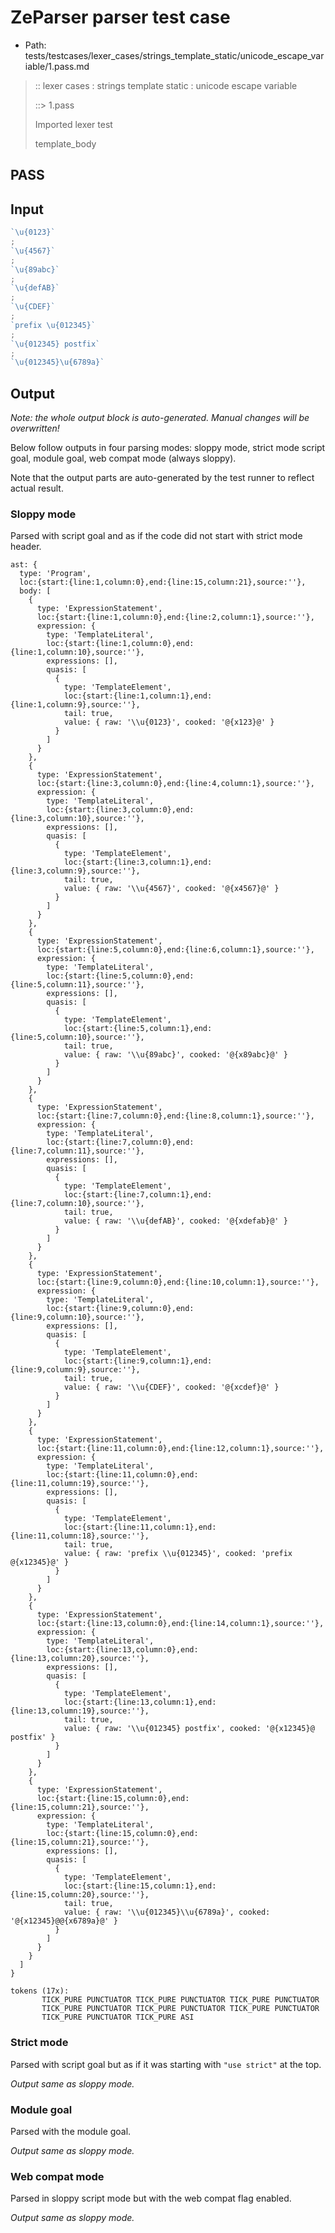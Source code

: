 # ZeParser parser test case

- Path: tests/testcases/lexer_cases/strings_template_static/unicode_escape_variable/1.pass.md

> :: lexer cases : strings template static : unicode escape variable
>
> ::> 1.pass
>
> Imported lexer test
>
> template_body

## PASS

## Input

`````js
`\u{0123}`
;
`\u{4567}`
;
`\u{89abc}`
;
`\u{defAB}`
;
`\u{CDEF}`
;
`prefix \u{012345}`
;
`\u{012345} postfix`
;
`\u{012345}\u{6789a}`
`````

## Output

_Note: the whole output block is auto-generated. Manual changes will be overwritten!_

Below follow outputs in four parsing modes: sloppy mode, strict mode script goal, module goal, web compat mode (always sloppy).

Note that the output parts are auto-generated by the test runner to reflect actual result.

### Sloppy mode

Parsed with script goal and as if the code did not start with strict mode header.

`````
ast: {
  type: 'Program',
  loc:{start:{line:1,column:0},end:{line:15,column:21},source:''},
  body: [
    {
      type: 'ExpressionStatement',
      loc:{start:{line:1,column:0},end:{line:2,column:1},source:''},
      expression: {
        type: 'TemplateLiteral',
        loc:{start:{line:1,column:0},end:{line:1,column:10},source:''},
        expressions: [],
        quasis: [
          {
            type: 'TemplateElement',
            loc:{start:{line:1,column:1},end:{line:1,column:9},source:''},
            tail: true,
            value: { raw: '\\u{0123}', cooked: '@{x123}@' }
          }
        ]
      }
    },
    {
      type: 'ExpressionStatement',
      loc:{start:{line:3,column:0},end:{line:4,column:1},source:''},
      expression: {
        type: 'TemplateLiteral',
        loc:{start:{line:3,column:0},end:{line:3,column:10},source:''},
        expressions: [],
        quasis: [
          {
            type: 'TemplateElement',
            loc:{start:{line:3,column:1},end:{line:3,column:9},source:''},
            tail: true,
            value: { raw: '\\u{4567}', cooked: '@{x4567}@' }
          }
        ]
      }
    },
    {
      type: 'ExpressionStatement',
      loc:{start:{line:5,column:0},end:{line:6,column:1},source:''},
      expression: {
        type: 'TemplateLiteral',
        loc:{start:{line:5,column:0},end:{line:5,column:11},source:''},
        expressions: [],
        quasis: [
          {
            type: 'TemplateElement',
            loc:{start:{line:5,column:1},end:{line:5,column:10},source:''},
            tail: true,
            value: { raw: '\\u{89abc}', cooked: '@{x89abc}@' }
          }
        ]
      }
    },
    {
      type: 'ExpressionStatement',
      loc:{start:{line:7,column:0},end:{line:8,column:1},source:''},
      expression: {
        type: 'TemplateLiteral',
        loc:{start:{line:7,column:0},end:{line:7,column:11},source:''},
        expressions: [],
        quasis: [
          {
            type: 'TemplateElement',
            loc:{start:{line:7,column:1},end:{line:7,column:10},source:''},
            tail: true,
            value: { raw: '\\u{defAB}', cooked: '@{xdefab}@' }
          }
        ]
      }
    },
    {
      type: 'ExpressionStatement',
      loc:{start:{line:9,column:0},end:{line:10,column:1},source:''},
      expression: {
        type: 'TemplateLiteral',
        loc:{start:{line:9,column:0},end:{line:9,column:10},source:''},
        expressions: [],
        quasis: [
          {
            type: 'TemplateElement',
            loc:{start:{line:9,column:1},end:{line:9,column:9},source:''},
            tail: true,
            value: { raw: '\\u{CDEF}', cooked: '@{xcdef}@' }
          }
        ]
      }
    },
    {
      type: 'ExpressionStatement',
      loc:{start:{line:11,column:0},end:{line:12,column:1},source:''},
      expression: {
        type: 'TemplateLiteral',
        loc:{start:{line:11,column:0},end:{line:11,column:19},source:''},
        expressions: [],
        quasis: [
          {
            type: 'TemplateElement',
            loc:{start:{line:11,column:1},end:{line:11,column:18},source:''},
            tail: true,
            value: { raw: 'prefix \\u{012345}', cooked: 'prefix @{x12345}@' }
          }
        ]
      }
    },
    {
      type: 'ExpressionStatement',
      loc:{start:{line:13,column:0},end:{line:14,column:1},source:''},
      expression: {
        type: 'TemplateLiteral',
        loc:{start:{line:13,column:0},end:{line:13,column:20},source:''},
        expressions: [],
        quasis: [
          {
            type: 'TemplateElement',
            loc:{start:{line:13,column:1},end:{line:13,column:19},source:''},
            tail: true,
            value: { raw: '\\u{012345} postfix', cooked: '@{x12345}@ postfix' }
          }
        ]
      }
    },
    {
      type: 'ExpressionStatement',
      loc:{start:{line:15,column:0},end:{line:15,column:21},source:''},
      expression: {
        type: 'TemplateLiteral',
        loc:{start:{line:15,column:0},end:{line:15,column:21},source:''},
        expressions: [],
        quasis: [
          {
            type: 'TemplateElement',
            loc:{start:{line:15,column:1},end:{line:15,column:20},source:''},
            tail: true,
            value: { raw: '\\u{012345}\\u{6789a}', cooked: '@{x12345}@@{x6789a}@' }
          }
        ]
      }
    }
  ]
}

tokens (17x):
       TICK_PURE PUNCTUATOR TICK_PURE PUNCTUATOR TICK_PURE PUNCTUATOR
       TICK_PURE PUNCTUATOR TICK_PURE PUNCTUATOR TICK_PURE PUNCTUATOR
       TICK_PURE PUNCTUATOR TICK_PURE ASI
`````

### Strict mode

Parsed with script goal but as if it was starting with `"use strict"` at the top.

_Output same as sloppy mode._

### Module goal

Parsed with the module goal.

_Output same as sloppy mode._

### Web compat mode

Parsed in sloppy script mode but with the web compat flag enabled.

_Output same as sloppy mode._
